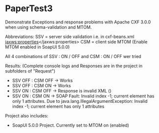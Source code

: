 PaperTest3
==========

Demonstrate Exceptions and response problems with Apache CXF 3.0.0 when using schema-validation and MTOM.

Abbreviations:
SSV = server side validation i.e. in cxf-beans.xml <jaxws:properties><entry key="schema-validation-enabled" value="true" /></jaxws:properties>
CSM = client side MTOM (Enable MTOM enabled in SoapUI 5.0.0)

All 4 combinations of SSV : ON / OFF and CSM : ON / OFF wer tried

Results: (Complete console logs and Responses are in the project in subfolders of "Request")
* SSV OFF : CSM OFF -> Works
* SSV OFF : CSM ON  -> Works
* SSV ON  : CSM OFF -> Response is invalid XML (<Status xsi:type="ns3:CodeType" xmlns:ns3="http://paper.bitapp.de/page" xmlns:xsi="http://www.w3.org/2001/XMLSchema-instance">)
* SSV ON  : CSM ON  -> SOAP Fault: <faultstring>Invalid index -1; current element has only 1 attributes</faultstring>. Due to java.lang.IllegalArgumentException: Invalid index -1; current element has only 1 attributes


Project also includes:
* SoapUI 5.0.0 Project. Currently set to MTOM on (enabled)
